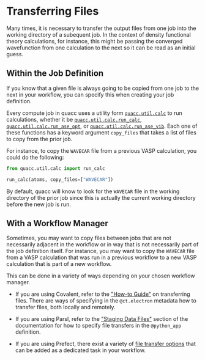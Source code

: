 # Transferring Files

Many times, it is necessary to transfer the output files from one job into the working directory of a subequent job. In the context of density functional theory calculations, for instance, this might be passing the converged wavefunction from one calculation to the next so it can be read as an initial guess.

## Within the Job Definition

If you know that a given file is always going to be copied from one job to the next in your workflow, you can specify this when creating your job definition.

Every compute job in quacc uses a utility form [`quacc.util.calc`]() to run calculations, whether it be [`quacc.util.calc.run_calc`](https://quantum-accelerators.github.io/quacc/reference/quacc/util/calc.html#quacc.util.calc.run_calc), [`quacc.util.calc.run_ase_opt`](https://quantum-accelerators.github.io/quacc/reference/quacc/util/calc.html#quacc.util.calc.run_ase_opt), or [`quacc.util.calc.run_ase_vib`](https://quantum-accelerators.github.io/quacc/reference/quacc/util/calc.html#quacc.util.calc.run_ase_vib). Each one of these functions has a keyword argument `copy_files` that takes a list of files to copy from the prior job.

For instance, to copy the `WAVECAR` file from a previous VASP calculation, you could do the following:

```python
from quacc.util.calc import run_calc

run_calc(atoms, copy_files=["WAVECAR"])
```

By default, quacc will know to look for the `WAVECAR` file in the working directory of the prior job since this is actually the current working directory before the new job is run.

## With a Workflow Manager

Sometimes, you may want to copy files between jobs that are not necessarily adjacent in the workflow or in way that is not necessarily part of the job definition itself. For instance, you may want to copy the `WAVECAR` file from a VASP calculation that was run in a previous workflow to a new VASP calculation that is part of a new workflow.

This can be done in a variety of ways depending on your chosen workflow manager.

- If you are using Covalent, refer to the ["How-to Guide"](https://docs.covalent.xyz/docs/user-documentation/how-to/how-to-guide) on transferring files. There are ways of specifying in the `@ct.electron` metadata how to transfer files, both locally and remotely.

- If you are using Parsl, refer to the ["Staging Data Files"](https://parsl.readthedocs.io/en/stable/userguide/data.html#staging-data-files) section of the documentation for how to specify file transfers in the `@python_app` definition.

- If you are using Prefect, there exist a variety of [file transfer options](https://docs.prefect.io/2.10.21/concepts/filesystems/) that can be added as a dedicated task in your workflow.
